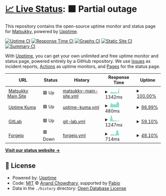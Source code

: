 # [📈 Live Status](https://status.matsukky.com): <!--live status--> **🟧 Partial outage**

This repository contains the open-source uptime monitor and status page for [Matsukky](https://git.matsukky.com), powered by [Upptime](https://github.com/upptime/upptime).

[![Uptime CI](https://github.com/matsukky/status/workflows/Uptime%20CI/badge.svg)](https://github.com/matsukky/status/actions?query=workflow%3A%22Uptime+CI%22)
[![Response Time CI](https://github.com/matsukky/status/workflows/Response%20Time%20CI/badge.svg)](https://github.com/matsukky/status/actions?query=workflow%3A%22Response+Time+CI%22)
[![Graphs CI](https://github.com/matsukky/status/workflows/Graphs%20CI/badge.svg)](https://github.com/matsukky/status/actions?query=workflow%3A%22Graphs+CI%22)
[![Static Site CI](https://github.com/matsukky/status/workflows/Static%20Site%20CI/badge.svg)](https://github.com/matsukky/status/actions?query=workflow%3A%22Static+Site+CI%22)
[![Summary CI](https://github.com/matsukky/status/workflows/Summary%20CI/badge.svg)](https://github.com/matsukky/status/actions?query=workflow%3A%22Summary+CI%22)

With [Upptime](https://upptime.js.org), you can get your own unlimited and free uptime monitor and status page, powered entirely by a GitHub repository. We use [Issues](https://github.com/matsukky/status/issues) as incident reports, [Actions](https://github.com/matsukky/status/actions) as uptime monitors, and [Pages](https://status.matsukky.com) for the status page.

<!--start: status pages-->
<!-- This summary is generated by Upptime (https://github.com/upptime/upptime) -->
<!-- Do not edit this manually, your changes will be overwritten -->
<!-- prettier-ignore -->
| URL | Status | History | Response Time | Uptime |
| --- | ------ | ------- | ------------- | ------ |
| <img alt="" src="https://icons.duckduckgo.com/ip3/www.matsukky.com.ico" height="13"> [Matsukky Main Site](https://www.matsukky.com) | 🟩 Up | [matsukky-main-site.yml](https://github.com/matsukky-bot/status/commits/HEAD/history/matsukky-main-site.yml) | <details><summary><img alt="Response time graph" src="./graphs/matsukky-main-site/response-time-week.png" height="20"> 1342ms</summary><br><a href="https://status.matsukky.com/history/matsukky-main-site"><img alt="Response time 1342" src="https://img.shields.io/endpoint?url=https%3A%2F%2Fraw.githubusercontent.com%2Fmatsukky-bot%2Fstatus%2FHEAD%2Fapi%2Fmatsukky-main-site%2Fresponse-time.json"></a><br><a href="https://status.matsukky.com/history/matsukky-main-site"><img alt="24-hour response time 1342" src="https://img.shields.io/endpoint?url=https%3A%2F%2Fraw.githubusercontent.com%2Fmatsukky-bot%2Fstatus%2FHEAD%2Fapi%2Fmatsukky-main-site%2Fresponse-time-day.json"></a><br><a href="https://status.matsukky.com/history/matsukky-main-site"><img alt="7-day response time 1342" src="https://img.shields.io/endpoint?url=https%3A%2F%2Fraw.githubusercontent.com%2Fmatsukky-bot%2Fstatus%2FHEAD%2Fapi%2Fmatsukky-main-site%2Fresponse-time-week.json"></a><br><a href="https://status.matsukky.com/history/matsukky-main-site"><img alt="30-day response time 1342" src="https://img.shields.io/endpoint?url=https%3A%2F%2Fraw.githubusercontent.com%2Fmatsukky-bot%2Fstatus%2FHEAD%2Fapi%2Fmatsukky-main-site%2Fresponse-time-month.json"></a><br><a href="https://status.matsukky.com/history/matsukky-main-site"><img alt="1-year response time 1342" src="https://img.shields.io/endpoint?url=https%3A%2F%2Fraw.githubusercontent.com%2Fmatsukky-bot%2Fstatus%2FHEAD%2Fapi%2Fmatsukky-main-site%2Fresponse-time-year.json"></a></details> | <details><summary><a href="https://status.matsukky.com/history/matsukky-main-site">100.00%</a></summary><a href="https://status.matsukky.com/history/matsukky-main-site"><img alt="All-time uptime 100.00%" src="https://img.shields.io/endpoint?url=https%3A%2F%2Fraw.githubusercontent.com%2Fmatsukky-bot%2Fstatus%2FHEAD%2Fapi%2Fmatsukky-main-site%2Fuptime.json"></a><br><a href="https://status.matsukky.com/history/matsukky-main-site"><img alt="24-hour uptime 100.00%" src="https://img.shields.io/endpoint?url=https%3A%2F%2Fraw.githubusercontent.com%2Fmatsukky-bot%2Fstatus%2FHEAD%2Fapi%2Fmatsukky-main-site%2Fuptime-day.json"></a><br><a href="https://status.matsukky.com/history/matsukky-main-site"><img alt="7-day uptime 100.00%" src="https://img.shields.io/endpoint?url=https%3A%2F%2Fraw.githubusercontent.com%2Fmatsukky-bot%2Fstatus%2FHEAD%2Fapi%2Fmatsukky-main-site%2Fuptime-week.json"></a><br><a href="https://status.matsukky.com/history/matsukky-main-site"><img alt="30-day uptime 100.00%" src="https://img.shields.io/endpoint?url=https%3A%2F%2Fraw.githubusercontent.com%2Fmatsukky-bot%2Fstatus%2FHEAD%2Fapi%2Fmatsukky-main-site%2Fuptime-month.json"></a><br><a href="https://status.matsukky.com/history/matsukky-main-site"><img alt="1-year uptime 100.00%" src="https://img.shields.io/endpoint?url=https%3A%2F%2Fraw.githubusercontent.com%2Fmatsukky-bot%2Fstatus%2FHEAD%2Fapi%2Fmatsukky-main-site%2Fuptime-year.json"></a></details>
| <img alt="" src="https://icons.duckduckgo.com/ip3/kuma.matsukky.com.ico" height="13"> [Uptime Kuma](https://kuma.matsukky.com) | 🟩 Up | [uptime-kuma.yml](https://github.com/matsukky-bot/status/commits/HEAD/history/uptime-kuma.yml) | <details><summary><img alt="Response time graph" src="./graphs/uptime-kuma/response-time-week.png" height="20"> 480ms</summary><br><a href="https://status.matsukky.com/history/uptime-kuma"><img alt="Response time 480" src="https://img.shields.io/endpoint?url=https%3A%2F%2Fraw.githubusercontent.com%2Fmatsukky-bot%2Fstatus%2FHEAD%2Fapi%2Fuptime-kuma%2Fresponse-time.json"></a><br><a href="https://status.matsukky.com/history/uptime-kuma"><img alt="24-hour response time 480" src="https://img.shields.io/endpoint?url=https%3A%2F%2Fraw.githubusercontent.com%2Fmatsukky-bot%2Fstatus%2FHEAD%2Fapi%2Fuptime-kuma%2Fresponse-time-day.json"></a><br><a href="https://status.matsukky.com/history/uptime-kuma"><img alt="7-day response time 480" src="https://img.shields.io/endpoint?url=https%3A%2F%2Fraw.githubusercontent.com%2Fmatsukky-bot%2Fstatus%2FHEAD%2Fapi%2Fuptime-kuma%2Fresponse-time-week.json"></a><br><a href="https://status.matsukky.com/history/uptime-kuma"><img alt="30-day response time 480" src="https://img.shields.io/endpoint?url=https%3A%2F%2Fraw.githubusercontent.com%2Fmatsukky-bot%2Fstatus%2FHEAD%2Fapi%2Fuptime-kuma%2Fresponse-time-month.json"></a><br><a href="https://status.matsukky.com/history/uptime-kuma"><img alt="1-year response time 480" src="https://img.shields.io/endpoint?url=https%3A%2F%2Fraw.githubusercontent.com%2Fmatsukky-bot%2Fstatus%2FHEAD%2Fapi%2Fuptime-kuma%2Fresponse-time-year.json"></a></details> | <details><summary><a href="https://status.matsukky.com/history/uptime-kuma">96.99%</a></summary><a href="https://status.matsukky.com/history/uptime-kuma"><img alt="All-time uptime 96.99%" src="https://img.shields.io/endpoint?url=https%3A%2F%2Fraw.githubusercontent.com%2Fmatsukky-bot%2Fstatus%2FHEAD%2Fapi%2Fuptime-kuma%2Fuptime.json"></a><br><a href="https://status.matsukky.com/history/uptime-kuma"><img alt="24-hour uptime 96.99%" src="https://img.shields.io/endpoint?url=https%3A%2F%2Fraw.githubusercontent.com%2Fmatsukky-bot%2Fstatus%2FHEAD%2Fapi%2Fuptime-kuma%2Fuptime-day.json"></a><br><a href="https://status.matsukky.com/history/uptime-kuma"><img alt="7-day uptime 96.99%" src="https://img.shields.io/endpoint?url=https%3A%2F%2Fraw.githubusercontent.com%2Fmatsukky-bot%2Fstatus%2FHEAD%2Fapi%2Fuptime-kuma%2Fuptime-week.json"></a><br><a href="https://status.matsukky.com/history/uptime-kuma"><img alt="30-day uptime 96.99%" src="https://img.shields.io/endpoint?url=https%3A%2F%2Fraw.githubusercontent.com%2Fmatsukky-bot%2Fstatus%2FHEAD%2Fapi%2Fuptime-kuma%2Fuptime-month.json"></a><br><a href="https://status.matsukky.com/history/uptime-kuma"><img alt="1-year uptime 96.99%" src="https://img.shields.io/endpoint?url=https%3A%2F%2Fraw.githubusercontent.com%2Fmatsukky-bot%2Fstatus%2FHEAD%2Fapi%2Fuptime-kuma%2Fuptime-year.json"></a></details>
| <img alt="" src="https://icons.duckduckgo.com/ip3/git.matsukky.com.ico" height="13"> [GitLab](https://git.matsukky.com) | 🟩 Up | [git-lab.yml](https://github.com/matsukky-bot/status/commits/HEAD/history/git-lab.yml) | <details><summary><img alt="Response time graph" src="./graphs/git-lab/response-time-week.png" height="20"> 1247ms</summary><br><a href="https://status.matsukky.com/history/git-lab"><img alt="Response time 1247" src="https://img.shields.io/endpoint?url=https%3A%2F%2Fraw.githubusercontent.com%2Fmatsukky-bot%2Fstatus%2FHEAD%2Fapi%2Fgit-lab%2Fresponse-time.json"></a><br><a href="https://status.matsukky.com/history/git-lab"><img alt="24-hour response time 1247" src="https://img.shields.io/endpoint?url=https%3A%2F%2Fraw.githubusercontent.com%2Fmatsukky-bot%2Fstatus%2FHEAD%2Fapi%2Fgit-lab%2Fresponse-time-day.json"></a><br><a href="https://status.matsukky.com/history/git-lab"><img alt="7-day response time 1247" src="https://img.shields.io/endpoint?url=https%3A%2F%2Fraw.githubusercontent.com%2Fmatsukky-bot%2Fstatus%2FHEAD%2Fapi%2Fgit-lab%2Fresponse-time-week.json"></a><br><a href="https://status.matsukky.com/history/git-lab"><img alt="30-day response time 1247" src="https://img.shields.io/endpoint?url=https%3A%2F%2Fraw.githubusercontent.com%2Fmatsukky-bot%2Fstatus%2FHEAD%2Fapi%2Fgit-lab%2Fresponse-time-month.json"></a><br><a href="https://status.matsukky.com/history/git-lab"><img alt="1-year response time 1247" src="https://img.shields.io/endpoint?url=https%3A%2F%2Fraw.githubusercontent.com%2Fmatsukky-bot%2Fstatus%2FHEAD%2Fapi%2Fgit-lab%2Fresponse-time-year.json"></a></details> | <details><summary><a href="https://status.matsukky.com/history/git-lab">59.10%</a></summary><a href="https://status.matsukky.com/history/git-lab"><img alt="All-time uptime 59.10%" src="https://img.shields.io/endpoint?url=https%3A%2F%2Fraw.githubusercontent.com%2Fmatsukky-bot%2Fstatus%2FHEAD%2Fapi%2Fgit-lab%2Fuptime.json"></a><br><a href="https://status.matsukky.com/history/git-lab"><img alt="24-hour uptime 59.10%" src="https://img.shields.io/endpoint?url=https%3A%2F%2Fraw.githubusercontent.com%2Fmatsukky-bot%2Fstatus%2FHEAD%2Fapi%2Fgit-lab%2Fuptime-day.json"></a><br><a href="https://status.matsukky.com/history/git-lab"><img alt="7-day uptime 59.10%" src="https://img.shields.io/endpoint?url=https%3A%2F%2Fraw.githubusercontent.com%2Fmatsukky-bot%2Fstatus%2FHEAD%2Fapi%2Fgit-lab%2Fuptime-week.json"></a><br><a href="https://status.matsukky.com/history/git-lab"><img alt="30-day uptime 59.10%" src="https://img.shields.io/endpoint?url=https%3A%2F%2Fraw.githubusercontent.com%2Fmatsukky-bot%2Fstatus%2FHEAD%2Fapi%2Fgit-lab%2Fuptime-month.json"></a><br><a href="https://status.matsukky.com/history/git-lab"><img alt="1-year uptime 59.10%" src="https://img.shields.io/endpoint?url=https%3A%2F%2Fraw.githubusercontent.com%2Fmatsukky-bot%2Fstatus%2FHEAD%2Fapi%2Fgit-lab%2Fuptime-year.json"></a></details>
| <img alt="" src="https://icons.duckduckgo.com/ip3/forgejo.matsukky.com.ico" height="13"> [Forgejo](https://forgejo.matsukky.com) | 🟥 Down | [forgejo.yml](https://github.com/matsukky-bot/status/commits/HEAD/history/forgejo.yml) | <details><summary><img alt="Response time graph" src="./graphs/forgejo/response-time-week.png" height="20"> 714ms</summary><br><a href="https://status.matsukky.com/history/forgejo"><img alt="Response time 714" src="https://img.shields.io/endpoint?url=https%3A%2F%2Fraw.githubusercontent.com%2Fmatsukky-bot%2Fstatus%2FHEAD%2Fapi%2Fforgejo%2Fresponse-time.json"></a><br><a href="https://status.matsukky.com/history/forgejo"><img alt="24-hour response time 714" src="https://img.shields.io/endpoint?url=https%3A%2F%2Fraw.githubusercontent.com%2Fmatsukky-bot%2Fstatus%2FHEAD%2Fapi%2Fforgejo%2Fresponse-time-day.json"></a><br><a href="https://status.matsukky.com/history/forgejo"><img alt="7-day response time 714" src="https://img.shields.io/endpoint?url=https%3A%2F%2Fraw.githubusercontent.com%2Fmatsukky-bot%2Fstatus%2FHEAD%2Fapi%2Fforgejo%2Fresponse-time-week.json"></a><br><a href="https://status.matsukky.com/history/forgejo"><img alt="30-day response time 714" src="https://img.shields.io/endpoint?url=https%3A%2F%2Fraw.githubusercontent.com%2Fmatsukky-bot%2Fstatus%2FHEAD%2Fapi%2Fforgejo%2Fresponse-time-month.json"></a><br><a href="https://status.matsukky.com/history/forgejo"><img alt="1-year response time 714" src="https://img.shields.io/endpoint?url=https%3A%2F%2Fraw.githubusercontent.com%2Fmatsukky-bot%2Fstatus%2FHEAD%2Fapi%2Fforgejo%2Fresponse-time-year.json"></a></details> | <details><summary><a href="https://status.matsukky.com/history/forgejo">48.10%</a></summary><a href="https://status.matsukky.com/history/forgejo"><img alt="All-time uptime 48.10%" src="https://img.shields.io/endpoint?url=https%3A%2F%2Fraw.githubusercontent.com%2Fmatsukky-bot%2Fstatus%2FHEAD%2Fapi%2Fforgejo%2Fuptime.json"></a><br><a href="https://status.matsukky.com/history/forgejo"><img alt="24-hour uptime 48.10%" src="https://img.shields.io/endpoint?url=https%3A%2F%2Fraw.githubusercontent.com%2Fmatsukky-bot%2Fstatus%2FHEAD%2Fapi%2Fforgejo%2Fuptime-day.json"></a><br><a href="https://status.matsukky.com/history/forgejo"><img alt="7-day uptime 48.10%" src="https://img.shields.io/endpoint?url=https%3A%2F%2Fraw.githubusercontent.com%2Fmatsukky-bot%2Fstatus%2FHEAD%2Fapi%2Fforgejo%2Fuptime-week.json"></a><br><a href="https://status.matsukky.com/history/forgejo"><img alt="30-day uptime 48.10%" src="https://img.shields.io/endpoint?url=https%3A%2F%2Fraw.githubusercontent.com%2Fmatsukky-bot%2Fstatus%2FHEAD%2Fapi%2Fforgejo%2Fuptime-month.json"></a><br><a href="https://status.matsukky.com/history/forgejo"><img alt="1-year uptime 48.10%" src="https://img.shields.io/endpoint?url=https%3A%2F%2Fraw.githubusercontent.com%2Fmatsukky-bot%2Fstatus%2FHEAD%2Fapi%2Fforgejo%2Fuptime-year.json"></a></details>

<!--end: status pages-->

[**Visit our status website →**](https://status.matsukky.com)

## 📄 License

- Powered by: [Upptime](https://github.com/upptime/upptime)
- Code: [MIT](./LICENSE) © [Anand Chowdhary](https://anandchowdhary.com), supported by [Pabio](https://pabio.com)
- Data in the `./history` directory: [Open Database License](https://opendatacommons.org/licenses/odbl/1-0/)
